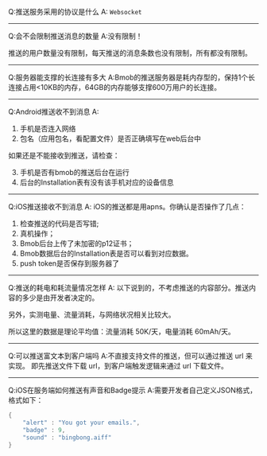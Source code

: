 Q:推送服务采用的协议是什么
A: `Websocket`

---

Q:会不会限制推送消息的数量
A:没有限制！

推送的用户数量没有限制，每天推送的消息条数也没有限制，所有都没有限制。

---

Q:服务器能支撑的长连接有多大
A:Bmob的推送服务器是耗内存型的，保持1个长连接占用<10KB的内存，64GB的内存能够支撑600万用户的长连接。

---

Q:Android推送收不到消息
A:
1. 手机是否连入网络   
2. 包名（应用包名，看配置文件）是否正确填写在web后台中  
 
如果还是不能接收到推送，请检查：  

3. 手机是否有bmob的推送后台在运行  
4. 后台的Installation表有没有该手机对应的设备信息

---

Q:iOS推送接收不到消息
A:
iOS的推送都是用apns。你确认是否操作了几点：  
1. 检查推送的代码是否写错;   
2. 真机操作；  
3. Bmob后台上传了未加密的p12证书；   
4. Bmob数据后台的Installation表是否可以看到对应数据。  
5. push token是否保存到服务器了

---

Q:推送的耗电和耗流量情况怎样
A:
以下说到的，不考虑推送的内容部分。推送内容的多少是由开发者决定的。

另外，实测电量、流量消耗，与网络状况相关比较大。

所以这里的数据是理论平均值：流量消耗 50K/天，电量消耗 60mAh/天。

---

Q:可以推送富文本到客户端吗
A:不直接支持文件的推送，但可以通过推送 url 来实现。
即先推送文件下载 url，到客户端触发逻辑来通过 url 下载文件。

---

Q:iOS在服务端如何推送有声音和Badge提示
A:需要开发者自己定义JSON格式，格式如下：

```java
{
	"alert" : "You got your emails.",
	"badge" : 9,
	"sound" : "bingbong.aiff"
}
```

